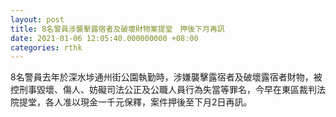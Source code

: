 ```yaml
---
layout: post
title: 8名警員涉襲擊露宿者及破壞財物案提堂　押後下月再訊
date: 2021-01-06 12:05:40.000000000 +08:00
categories: rthk
---
```


8名警員去年於深水埗通州街公園執勤時，涉嫌襲擊露宿者及破壞露宿者財物，被控刑事毀壞、傷人、妨礙司法公正及公職人員行為失當等罪名，今早在東區裁判法院提堂，各人准以現金一千元保釋，案件押後至下月2日再訊。
